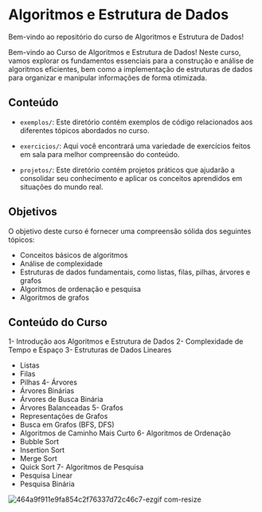 # Algoritmos e Estrutura de Dados

Bem-vindo ao repositório do curso de Algoritmos e Estrutura de Dados!

Bem-vindo ao Curso de Algoritmos e Estrutura de Dados! Neste curso, vamos explorar os fundamentos essenciais para a construção e análise de algoritmos eficientes, bem como a implementação de estruturas de dados para organizar e manipular informações de forma otimizada.

## Conteúdo

- `exemplos/`: Este diretório contém exemplos de código relacionados aos diferentes tópicos abordados no curso.

- `exercicios/`: Aqui você encontrará uma variedade de exercícios feitos em sala para melhor compreensão do conteúdo.

- `projetos/`: Este diretório contém projetos práticos que ajudarão a consolidar seu conhecimento e aplicar os conceitos aprendidos em situações do mundo real.

## Objetivos
O objetivo deste curso é fornecer uma compreensão sólida dos seguintes tópicos:

- Conceitos básicos de algoritmos
- Análise de complexidade
- Estruturas de dados fundamentais, como listas, filas, pilhas, árvores e grafos
- Algoritmos de ordenação e pesquisa
- Algoritmos de grafos
## Conteúdo do Curso
1- Introdução aos Algoritmos e Estrutura de Dados
2- Complexidade de Tempo e Espaço
3- Estruturas de Dados Lineares
   -  Listas
   -  Filas
   -  Pilhas
4- Árvores
   -  Árvores Binárias
   -  Árvores de Busca Binária
   -  Árvores Balanceadas
5- Grafos
   -  Representações de Grafos
   -  Busca em Grafos (BFS, DFS)
   -  Algoritmos de Caminho Mais Curto
6- Algoritmos de Ordenação
   -  Bubble Sort
   -  Insertion Sort
   -  Merge Sort
   -  Quick Sort
7- Algoritmos de Pesquisa
- Pesquisa Linear
- Pesquisa Binária

![464a9f911e9fa854c2f76337d72c46c7-ezgif com-resize](https://github.com/mariaoliveira27/AEDs/assets/161609445/cf3224e5-14aa-4bcb-9620-b87621cd70e7)



